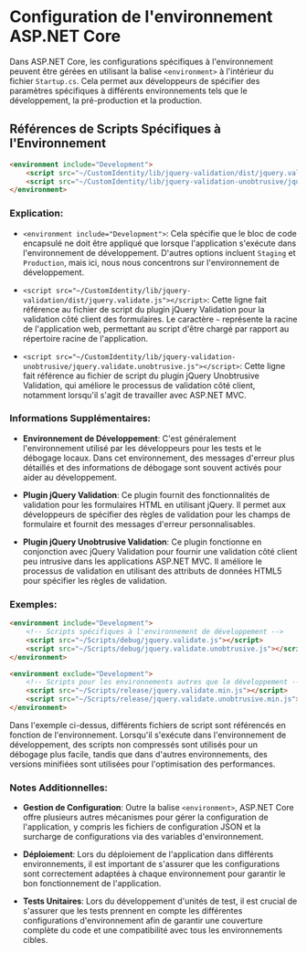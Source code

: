# Configuration de l'environnement ASP.NET Core

Dans ASP.NET Core, les configurations spécifiques à l'environnement peuvent être gérées en utilisant la balise `<environment>` à l'intérieur du fichier `Startup.cs`. Cela permet aux développeurs de spécifier des paramètres spécifiques à différents environnements tels que le développement, la pré-production et la production.

## Références de Scripts Spécifiques à l'Environnement

```html
<environment include="Development">
    <script src="~/CustomIdentity/lib/jquery-validation/dist/jquery.validate.js"></script>
    <script src="~/CustomIdentity/lib/jquery-validation-unobtrusive/jquery.validate.unobtrusive.js"></script>
</environment>
```

### Explication:

- `<environment include="Development">`: Cela spécifie que le bloc de code encapsulé ne doit être appliqué que lorsque l'application s'exécute dans l'environnement de développement. D'autres options incluent `Staging` et `Production`, mais ici, nous nous concentrons sur l'environnement de développement.
  
- `<script src="~/CustomIdentity/lib/jquery-validation/dist/jquery.validate.js"></script>`: Cette ligne fait référence au fichier de script du plugin jQuery Validation pour la validation côté client des formulaires. Le caractère `~` représente la racine de l'application web, permettant au script d'être chargé par rapport au répertoire racine de l'application.

- `<script src="~/CustomIdentity/lib/jquery-validation-unobtrusive/jquery.validate.unobtrusive.js"></script>`: Cette ligne fait référence au fichier de script du plugin jQuery Unobtrusive Validation, qui améliore le processus de validation côté client, notamment lorsqu'il s'agit de travailler avec ASP.NET MVC.

### Informations Supplémentaires:

- **Environnement de Développement**: C'est généralement l'environnement utilisé par les développeurs pour les tests et le débogage locaux. Dans cet environnement, des messages d'erreur plus détaillés et des informations de débogage sont souvent activés pour aider au développement.
  
- **Plugin jQuery Validation**: Ce plugin fournit des fonctionnalités de validation pour les formulaires HTML en utilisant jQuery. Il permet aux développeurs de spécifier des règles de validation pour les champs de formulaire et fournit des messages d'erreur personnalisables.
  
- **Plugin jQuery Unobtrusive Validation**: Ce plugin fonctionne en conjonction avec jQuery Validation pour fournir une validation côté client peu intrusive dans les applications ASP.NET MVC. Il améliore le processus de validation en utilisant des attributs de données HTML5 pour spécifier les règles de validation.

### Exemples:

```html
<environment include="Development">
    <!-- Scripts spécifiques à l'environnement de développement -->
    <script src="~/Scripts/debug/jquery.validate.js"></script>
    <script src="~/Scripts/debug/jquery.validate.unobtrusive.js"></script>
</environment>

<environment exclude="Development">
    <!-- Scripts pour les environnements autres que le développement -->
    <script src="~/Scripts/release/jquery.validate.min.js"></script>
    <script src="~/Scripts/release/jquery.validate.unobtrusive.min.js"></script>
</environment>
```

Dans l'exemple ci-dessus, différents fichiers de script sont référencés en fonction de l'environnement. Lorsqu'il s'exécute dans l'environnement de développement, des scripts non compressés sont utilisés pour un débogage plus facile, tandis que dans d'autres environnements, des versions minifiées sont utilisées pour l'optimisation des performances.

### Notes Additionnelles:

- **Gestion de Configuration**: Outre la balise `<environment>`, ASP.NET Core offre plusieurs autres mécanismes pour gérer la configuration de l'application, y compris les fichiers de configuration JSON et la surcharge de configurations via des variables d'environnement.
  
- **Déploiement**: Lors du déploiement de l'application dans différents environnements, il est important de s'assurer que les configurations sont correctement adaptées à chaque environnement pour garantir le bon fonctionnement de l'application.
  
- **Tests Unitaires**: Lors du développement d'unités de test, il est crucial de s'assurer que les tests prennent en compte les différentes configurations d'environnement afin de garantir une couverture complète du code et une compatibilité avec tous les environnements cibles.